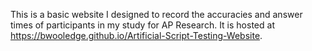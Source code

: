This is a basic website I designed to record the accuracies and answer times of participants in my study for AP Research. It is hosted at https://bwooledge.github.io/Artificial-Script-Testing-Website.
